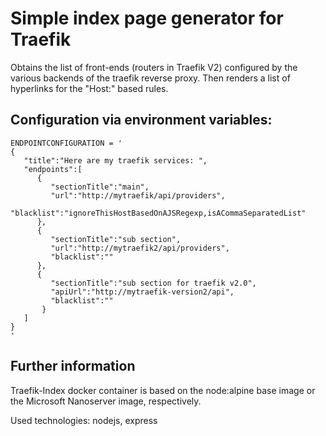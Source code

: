 # Simple index page generator for Traefik

Obtains the list of front-ends (routers in Traefik V2) configured by the various backends of the traefik reverse proxy. Then renders a list of hyperlinks for the "Host:" based rules.

## Configuration via environment variables:

```
ENDPOINTCONFIGURATION = '
{
   "title":"Here are my traefik services: ",
   "endpoints":[
      {
         "sectionTitle":"main",
         "url":"http://mytraefik/api/providers",
         "blacklist":"ignoreThisHostBasedOnAJSRegexp,isACommaSeparatedList"
      },
      {
         "sectionTitle":"sub section",
         "url":"http://mytraefik2/api/providers",
         "blacklist":""
      },
      {
         "sectionTitle":"sub section for traefik v2.0",
         "apiUrl":"http://mytraefik-version2/api",
         "blacklist":""
       }
   ]
}
'
```


## Further information

Traefik-Index docker container is based on the node:alpine base image or the Microsoft Nanoserver image, respectively. 

Used technologies: nodejs, express
